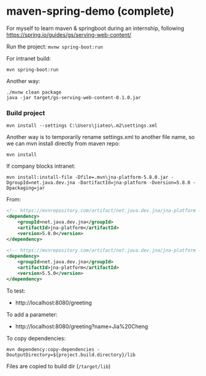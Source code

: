 # maven-spring-demo (complete)

For myself to learn maven & springboot during an internship,
following https://spring.io/guides/gs/serving-web-content/

Run the project:
`mvnw spring-boot:run`

For intranet build:

```shell
mvn spring-boot:run
```

Another way:
```shell
./mvnw clean package
java -jar target/gs-serving-web-content-0.1.0.jar
```

### Build project
```shell
mvn install --settings C:\Users\jiateo\.m2\settings.xml
```

Another way is to temporarily rename settings.xml to another file name, so we can mvn install directly from maven repo:
```shell
mvn install 
```

If company blocks intranet:

```shell
mvn install:install-file -Dfile=.mvn\jna-platform-5.8.0.jar -DgroupId=net.java.dev.jna -DartifactId=jna-platform -Dversion=5.8.0 -Dpackaging=jar
```

From:

```xml
<!-- https://mvnrepository.com/artifact/net.java.dev.jna/jna-platform -->
<dependency>
    <groupId>net.java.dev.jna</groupId>
    <artifactId>jna-platform</artifactId>
    <version>5.8.0</version>
</dependency>
        
<!-- https://mvnrepository.com/artifact/net.java.dev.jna/jna-platform -->
<dependency>
    <groupId>net.java.dev.jna</groupId>
    <artifactId>jna-platform</artifactId>
    <version>5.5.0</version>
</dependency>
```

To test:

- http://localhost:8080/greeting

To add a parameter:

- http://localhost:8080/greeting?name=Jia%20Cheng 


To copy dependencies:

```
mvn dependency:copy-dependencies -DoutputDirectory=${project.build.directory}/lib
```

Files are copied to build dir (`/target/lib`) 